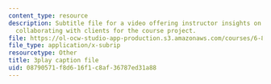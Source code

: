 ```yaml
---
content_type: resource
description: Subtitle file for a video offering instructor insights on choosing and
  collaborating with clients for the course project.
file: https://ol-ocw-studio-app-production.s3.amazonaws.com/courses/6-811-principles-and-practice-of-assistive-technology-fall-2014/08790571f8d616f1c8af36787ed31a88_Wup3xqOvvpA.srt
file_type: application/x-subrip
resourcetype: Other
title: 3play caption file
uid: 08790571-f8d6-16f1-c8af-36787ed31a88
---
```


